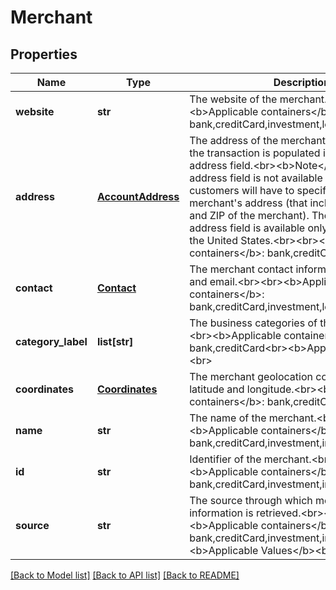 # Merchant

## Properties
Name | Type | Description | Notes
------------ | ------------- | ------------- | -------------
**website** | **str** | The website of the merchant.&lt;br&gt;&lt;br&gt;&lt;b&gt;Applicable containers&lt;/b&gt;: bank,creditCard,investment,loan&lt;br&gt; | [optional] 
**address** | [**AccountAddress**](AccountAddress.md) | The address of the merchant associated with the transaction is populated in the merchant address field.&lt;br&gt;&lt;b&gt;Note&lt;/b&gt;: The merchant address field is not available by default and customers will have to specifically request the merchant&#39;s address (that includes city, state, and ZIP of the merchant). The merchant address field is available only for merchants in the United States.&lt;br&gt;&lt;br&gt;&lt;b&gt;Applicable containers&lt;/b&gt;: bank,creditCard&lt;br&gt; | [optional] 
**contact** | [**Contact**](Contact.md) | The merchant contact information like phone and email.&lt;br&gt;&lt;br&gt;&lt;b&gt;Applicable containers&lt;/b&gt;: bank,creditCard,investment,loan&lt;br&gt; | [optional] 
**category_label** | **list[str]** | The business categories of the merchant.&lt;br&gt;&lt;br&gt;&lt;b&gt;Applicable containers&lt;/b&gt;: bank,creditCard&lt;br&gt;&lt;b&gt;Applicable Values&lt;/b&gt;&lt;br&gt; | [optional] 
**coordinates** | [**Coordinates**](Coordinates.md) | The merchant geolocation coordinates like latitude and longitude.&lt;br&gt;&lt;br&gt;&lt;b&gt;Applicable containers&lt;/b&gt;: bank,creditCard,loan&lt;br&gt; | [optional] 
**name** | **str** | The name of the merchant.&lt;br&gt;&lt;br&gt;&lt;b&gt;Applicable containers&lt;/b&gt;: bank,creditCard,investment,insurance,loan&lt;br&gt; | [optional] 
**id** | **str** | Identifier of the merchant.&lt;br&gt;&lt;br&gt;&lt;b&gt;Applicable containers&lt;/b&gt;: bank,creditCard,investment,insurance,loan&lt;br&gt; | [optional] 
**source** | **str** | The source through which merchant information is retrieved.&lt;br&gt;&lt;br&gt;&lt;b&gt;Applicable containers&lt;/b&gt;: bank,creditCard,investment,insurance,loan&lt;br&gt;&lt;b&gt;Applicable Values&lt;/b&gt;&lt;br&gt; | [optional] 

[[Back to Model list]](../README.md#documentation-for-models) [[Back to API list]](../README.md#documentation-for-api-endpoints) [[Back to README]](../README.md)


